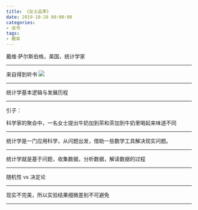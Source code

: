 ```yaml
---
title: 《女士品茶》
date: 2019-10-28 00:00:00
categories: 
- 读书
tags:
- 概率
---
```


戴维·萨尔斯伯格，美国，统计学家

---

来自得到听书
![](https://arloseimg.oss-cn-hangzhou.aliyuncs.com/dd-女士品茶.png)

---

统计学基本逻辑与发展历程

---

引子：

科学家的聚会中，一名女士提出牛奶加到茶和茶加到牛奶里喝起来味道不同

---

统计学是一门应用科学，从问题出发，借助一些数学工具解决现实问题。

---

统计学就是基于问题，收集数据，分析数据，解读数据的过程

---

随机性 vs 决定论

---

现实不完美，所以实验结果细微差别不可避免

---